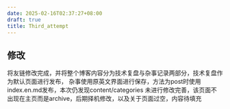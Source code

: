 ```yaml
---
date: 2025-02-16T02:37:27+08:00
draft: true
title: Third_attempt
---
```


## 修改

将友链修改完成，并将整个博客内容分为技术复盘与杂事记录两部分，技术复盘作为默认页面进行发布，
杂事使用原英文界面进行保存，方法为post时使用index.en.md发布，本次仍发现content/categories
未进行修改完善，该页面不出现在主页而是archive，后期择机修改，以及关于页面过空，内容待填充
